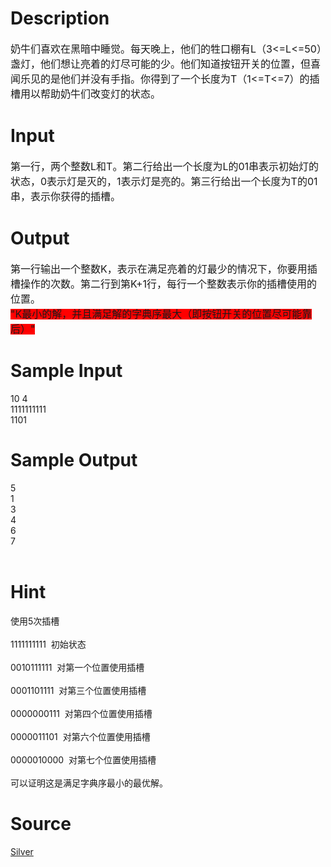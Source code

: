 
# Description

<div class="content"><div><span style="font-size: medium">奶牛们喜欢在黑暗中睡觉。每天晚上，他们的牲口棚有L（3&lt;=L&lt;=50）盏灯，他们想让亮着的灯尽可能的少。他们知道按钮开关的位置，但喜闻乐见的是他们并没有手指。你得到了一个长度为T（1&lt;=T&lt;=7）的插槽用以帮助奶牛们改变灯的状态。</span></div>
<div></div></div>

# Input

<div class="content"><div>
<div><span style="font-size: medium">第一行，两个整数L和T。第二行给出一个长度为L的01串表示初始灯的状态，0表示灯是灭的，1表示灯是亮的。第三行给出一个长度为T的01串，表示你获得的插槽。</span></div>
</div></div>

# Output

<div class="content"><div><span style="font-size: medium">第一行输出一个整数K，表示在满足亮着的灯最少的情况下，你要用插槽操作的次数。第二行到第K+1行，每行一个整数表示你的插槽使用的位置。</span></div>
<div><span style="background-color: rgb(255, 0, 0);"><span style="font-size: medium;">&#34;</span><span style="font-size: medium;">K最小的解，并且满足解的字典序最大（即按钮开关的位置尽可能靠后）&#34;</span></span></div>
<div></div>
<p></p></div>

# Sample Input

<div class="content"><span class="sampledata">10 4<br/>
1111111111<br/>
1101<br/>
</span></div>

# Sample Output

<div class="content"><span class="sampledata">5<br/>
1<br/>
3<br/>
4<br/>
6<br/>
7<br/>
<br/>
</span></div>

# Hint

<div class="content"><p></p><p>使用5次插槽<br/><br/>
1111111111  初始状态<br/><br/>
0010111111  对第一个位置使用插槽<br/><br/>
0001101111  对第三个位置使用插槽<br/><br/>
0000000111  对第四个位置使用插槽<br/><br/>
0000011101  对第六个位置使用插槽<br/><br/>
0000010000  对第七个位置使用插槽<br/><br/>
可以证明这是满足字典序最小的最优解。</p><p></p></div>

# Source

<div class="content"><p><a href="problemset.php?search=Silver">Silver</a></p></div>

